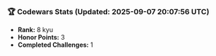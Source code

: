 ### 🏆 Codewars Stats (Updated: 2025-09-07 20:07:56 UTC)

- **Rank:** 8 kyu
- **Honor Points:** 3
- **Completed Challenges:** 1

